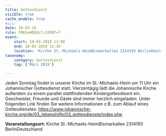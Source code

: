 ```yaml
---
title: Gottesdienst
visible: true
cache_enable: true
#ics: 
date: 10-03-19
rule: FREQ=WEEKLY;COUNT=7
event:
	start: 10-03-2019 11:00
	end: 10-03-2019 11:30
	location: 'Kirche St.-Michaels-HeimBismarkallee 2314193 BerlinDeutschland'
taxonomy:
	category: Gottesdienst
	tag: ['März 2019']

---
```

Jeden Sonntag findet in unserer Kirche im St.-Michaels-Heim um 11 Uhr ein Johannischer Gottesdienst statt. Vierzentägig lädt die Johannische Kirche außerdem zu einem parallel stattfindenden Kindergottesdiesnt ein. Geschwister, Freunde und Gäste sind immer herzlich eingeladen. Unter folgenden Link finden Sie weitere Informationen z.B. zum Ablauf eines Gottesdienstes: https://www.johannische-kirche.org/de/03_lebenshilfe/03_gottesdienste/index.php


**Veranstaltungsort:** Kirche St.-Michaels-HeimBismarkallee 2314193 BerlinDeutschland

